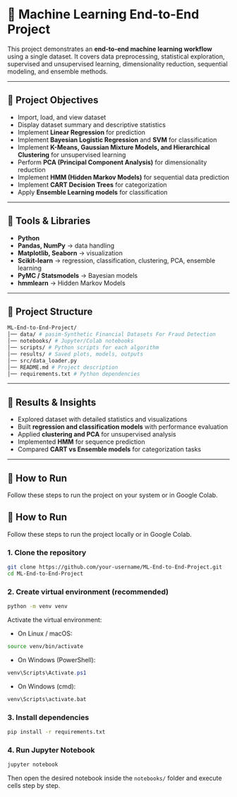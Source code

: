 # 📘 Machine Learning End-to-End Project  

This project demonstrates an **end-to-end machine learning workflow** using a single dataset. It covers data preprocessing, statistical exploration, supervised and unsupervised learning, dimensionality reduction, sequential modeling, and ensemble methods.  

---

## 🔹 Project Objectives  
- Import, load, and view dataset  
- Display dataset summary and descriptive statistics  
- Implement **Linear Regression** for prediction  
- Implement **Bayesian Logistic Regression** and **SVM** for classification  
- Implement **K-Means, Gaussian Mixture Models, and Hierarchical Clustering** for unsupervised learning  
- Perform **PCA (Principal Component Analysis)** for dimensionality reduction  
- Implement **HMM (Hidden Markov Models)** for sequential data prediction  
- Implement **CART Decision Trees** for categorization  
- Apply **Ensemble Learning models** for classification  

---

## 🔹 Tools & Libraries  
- **Python**  
- **Pandas, NumPy** → data handling  
- **Matplotlib, Seaborn** → visualization  
- **Scikit-learn** → regression, classification, clustering, PCA, ensemble learning  
- **PyMC / Statsmodels** → Bayesian models  
- **hmmlearn** → Hidden Markov Models  

---

## 🔹 Project Structure  
```bash
ML-End-to-End-Project/
│── data/ # pasim-Synthetic Financial Datasets For Fraud Detection
│── notebooks/ # Jupyter/Colab notebooks
│── scripts/ # Python scripts for each algorithm
│── results/ # Saved plots, models, outputs
│── src/data_loader.py
│── README.md # Project description
│── requirements.txt # Python dependencies
```

---

## 🔹 Results & Insights  
- Explored dataset with detailed statistics and visualizations  
- Built **regression and classification models** with performance evaluation  
- Applied **clustering and PCA** for unsupervised analysis  
- Implemented **HMM** for sequence prediction  
- Compared **CART vs Ensemble models** for categorization tasks  

---

## 🔹 How to Run  

Follow these steps to run the project on your system or in Google Colab.  

## 🔹 How to Run

Follow these steps to run the project locally or in Google Colab.

### 1. Clone the repository
```bash
git clone https://github.com/your-username/ML-End-to-End-Project.git
cd ML-End-to-End-Project
```

### 2. Create virtual environment (recommended)
```bash
python -m venv venv
```

Activate the virtual environment:

- On Linux / macOS:
```bash
source venv/bin/activate
```

- On Windows (PowerShell):
```powershell
venv\Scripts\Activate.ps1
```

- On Windows (cmd):
```bat
venv\Scripts\activate.bat
```

### 3. Install dependencies
```bash
pip install -r requirements.txt
```

### 4. Run Jupyter Notebook
```bash
jupyter notebook
```
Then open the desired notebook inside the `notebooks/` folder and execute cells step by step.

